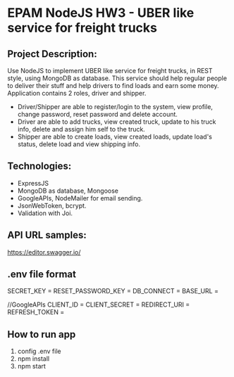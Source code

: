 # EPAM NodeJS HW3 - UBER like service for freight trucks

## Project Description: 
Use NodeJS to implement UBER like service for freight trucks, in REST style, using MongoDB as database. This service should help regular people to deliver their stuff and help drivers to find loads and earn some money. Application contains 2 roles, driver and shipper.
+ Driver/Shipper are able to register/login to the system, view profile, change password, reset password and delete account.
+ Driver are able to add trucks, view created truck, update to his truck info, delete and assign him self to the truck.
+ Shipper are able to create loads, view created loads, update load's status, delete load and view shipping info.

## Technologies:
+ ExpressJS
+ MongoDB as database, Mongoose
+ GoogleAPIs, NodeMailer for email sending.
+ JsonWebToken, bcrypt.
+ Validation with Joi.

## API URL samples:
https://editor.swagger.io/

## .env file format
SECRET_KEY = 
RESET_PASSWORD_KEY = 
DB_CONNECT = 
BASE_URL = 

//GoogleAPIs
CLIENT_ID = 
CLIENT_SECRET = 
REDIRECT_URI = 
REFRESH_TOKEN = 

## How to run app
1. config .env file
2. npm install
3. npm start
